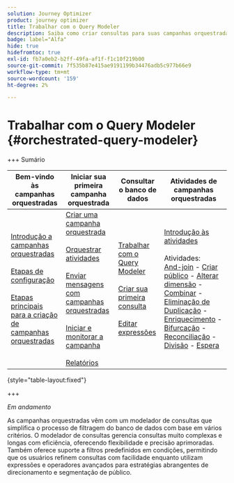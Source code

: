 ```yaml
---
solution: Journey Optimizer
product: journey optimizer
title: Trabalhar com o Query Modeler
description: Saiba como criar consultas para suas campanhas orquestradas
badge: label="Alfa"
hide: true
hidefromtoc: true
exl-id: fb7a0eb2-b2ff-49fa-af1f-f1c10f219b00
source-git-commit: 7f535b87e415ae9191199b34476adb5c977b66e9
workflow-type: tm+mt
source-wordcount: '159'
ht-degree: 2%

---
```



# Trabalhar com o Query Modeler {#orchestrated-query-modeler}

+++ Sumário

| Bem-vindo às campanhas orquestradas | Iniciar sua primeira campanha orquestrada | Consultar o banco de dados | Atividades de campanhas orquestradas |
|---|---|---|---|
| [Introdução a campanhas orquestradas](gs-orchestrated-campaigns.md)<br/><br/>[Etapas de configuração](configuration-steps.md)<br/><br/>[Etapas principais para a criação de campanhas orquestradas](gs-campaign-creation.md) | [Criar uma campanha orquestrada](create-orchestrated-campaign.md)<br/><br/>[Orquestrar atividades](orchestrate-activities.md)<br/><br/>[Enviar mensagens com campanhas orquestradas](send-messages.md)<br/><br/>[Iniciar e monitorar a campanha](start-monitor-campaigns.md)<br/><br/>[Relatórios](reporting-campaigns.md) | [Trabalhar com o Query Modeler](orchestrated-query-modeler.md)<br/><br/>[Criar sua primeira consulta](build-query.md)<br/><br/>[Editar expressões](edit-expressions.md) | [Introdução às atividades](activities/about-activities.md)<br/><br/>Atividades:<br/>[And-join](activities/and-join.md) - [Criar público](activities/build-audience.md) - [Alterar dimensão](activities/change-dimension.md) - [Combinar](activities/combine.md) - [Eliminação de Duplicação](activities/deduplication.md) - [Enriquecimento](activities/enrichment.md) - [Bifurcação](activities/fork.md) - [Reconciliação](activities/reconciliation.md) - [Divisão](activities/split.md) - [Espera](activities/wait.md) |

{style="table-layout:fixed"}

+++

*Em andamento*

As campanhas orquestradas vêm com um modelador de consultas que simplifica o processo de filtragem do banco de dados com base em vários critérios. O modelador de consultas gerencia consultas muito complexas e longas com eficiência, oferecendo flexibilidade e precisão aprimoradas. Também oferece suporte a filtros predefinidos em condições, permitindo que os usuários refinem consultas com facilidade enquanto utilizam expressões e operadores avançados para estratégias abrangentes de direcionamento e segmentação de público.

<!--rapatrier docs utiles de la doc Web UI -->
